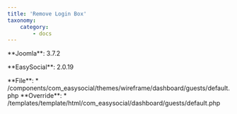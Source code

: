 ```yaml
---
title: 'Remove Login Box'
taxonomy:
    category:
        - docs
---
```


<p>**Joomla**: 3.7.2</p>
<p>**EasySocial**: 2.0.19</p>
**File**: 
* /components/com_easysocial/themes/wireframe/dashboard/guests/default.php
**Override**:
* /templates/template/html/com_easysocial/dashboard/guests/default.php

